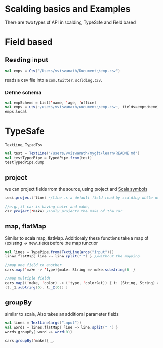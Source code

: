 # Scalding basics and Examples
There are two types of API in scalding, TypeSafe and Field based

# Field based
## Reading input

```scala
val emps = Csv("/Users/vviswanath/Documents/emp.csv")
```
reads a csv file into a `com.twitter.scalding.Csv`. <br/>

### Define schema
```scala
val empScheme = List('name, 'age, 'office)
val emps = Csv("/Users/vviswanath/Documents/emp.csv", fields=empScheme)
emps.local
```





# TypeSafe
`TextLine`, `TypedTsv`
```scala
val test = TextLine("/users/vviswanath/mygit/learn/README.md")
val testTypedPipe = TypedPipe.from(test)
testTypedPipe.dump
```

## project
we can project fields from the source, using project and [Scala symbols](http://stackoverflow.com/questions/1324466/practical-examples-of-using-symbols-in-scala)

```scala
test.project('line) //line is a default field read by scalding while using TextLine

//e.g.,if car is having color and make,
car.project('make) //only projects the make of the car
```

## map, flatMap
Similar to scala map, flatMap. Additionaly these functions take a map of (existing -> new_field) before the map function
```scala
val lines = TypePipe.from(TextLine(args("input")))
lines.flatMap{ line => line.split(" ") } //without the mapping

//map one field to another
cars.map('make -> 'type){make: String => make.substring(6) } 

//map multiple fields
cars.map(('make, 'color) -> ('type, 'colorCat)) { t: (String, String) => 
(t._1.subtring(6), t._2(0)) }

```

## groupBy
similar to scala, Also takes an additional parameter fields
```scala
val lines = TextLine(args("input"))
val words = lines.flatMap{ line => line.split(" ") }
words.groupBy{ word => word(0)}

cars.groupBy('make){ _.
```
